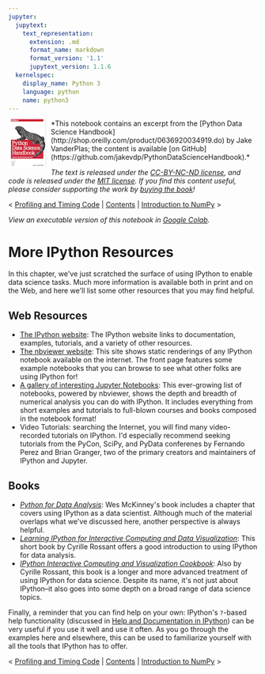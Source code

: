 ```yaml
---
jupyter:
  jupytext:
    text_representation:
      extension: .md
      format_name: markdown
      format_version: '1.1'
      jupytext_version: 1.1.6
  kernelspec:
    display_name: Python 3
    language: python
    name: python3
---
```


<!--BOOK_INFORMATION-->
<img align="left" style="padding-right:10px;" src="figures/PDSH-cover-small.png">
*This notebook contains an excerpt from the [Python Data Science Handbook](http://shop.oreilly.com/product/0636920034919.do) by Jake VanderPlas; the content is available [on GitHub](https://github.com/jakevdp/PythonDataScienceHandbook).*

*The text is released under the [CC-BY-NC-ND license](https://creativecommons.org/licenses/by-nc-nd/3.0/us/legalcode), and code is released under the [MIT license](https://opensource.org/licenses/MIT). If you find this content useful, please consider supporting the work by [buying the book](http://shop.oreilly.com/product/0636920034919.do)!*


<!--NAVIGATION-->
< [Profiling and Timing Code](01.07-Timing-and-Profiling.ipynb) | [Contents](Index.ipynb) | [Introduction to NumPy](02.00-Introduction-to-NumPy.ipynb) >


<!--COLAB_LINK-->
<p><i>View an executable version of this notebook in <a href="https://colab.research.google.com/github/jakevdp/PythonDataScienceHandbook/blob/master/notebooks/01.08-More-IPython-Resources.ipynb">Google Colab</a>.</i></p>



# More IPython Resources


In this chapter, we've just scratched the surface of using IPython to enable data science tasks.
Much more information is available both in print and on the Web, and here we'll list some other resources that you may find helpful.


## Web Resources

- [The IPython website](http://ipython.org): The IPython website links to documentation, examples, tutorials, and a variety of other resources.
- [The nbviewer website](http://nbviewer.jupyter.org/): This site shows static renderings of any IPython notebook available on the internet. The front page features some example notebooks that you can browse to see what other folks are using IPython for!
- [A gallery of interesting Jupyter Notebooks](https://github.com/jupyter/jupyter/wiki/A-gallery-of-interesting-Jupyter-Notebooks/): This ever-growing list of notebooks, powered by nbviewer, shows the depth and breadth of numerical analysis you can do with IPython. It includes everything from short examples and tutorials to full-blown courses and books composed in the notebook format!
- Video Tutorials: searching the Internet, you will find many video-recorded tutorials on IPython. I'd especially recommend seeking tutorials from the PyCon, SciPy, and PyData conferenes by Fernando Perez and Brian Granger, two of the primary creators and maintainers of IPython and Jupyter.


## Books

- [*Python for Data Analysis*](http://shop.oreilly.com/product/0636920023784.do): Wes McKinney's book includes a chapter that covers using IPython as a data scientist. Although much of the material overlaps what we've discussed here, another perspective is always helpful.
- [*Learning IPython for Interactive Computing and Data Visualization*](https://www.packtpub.com/big-data-and-business-intelligence/learning-ipython-interactive-computing-and-data-visualization): This short book by Cyrille Rossant offers a good introduction to using IPython for data analysis.
- [*IPython Interactive Computing and Visualization Cookbook*](https://www.packtpub.com/big-data-and-business-intelligence/ipython-interactive-computing-and-visualization-cookbook): Also by Cyrille Rossant, this book is a longer and more advanced treatment of using IPython for data science. Despite its name, it's not just about IPython–it also goes into some depth on a broad range of data science topics.

Finally, a reminder that you can find help on your own: IPython's ``?``-based help functionality (discussed in [Help and Documentation in IPython](01.01-Help-And-Documentation.ipynb)) can be very useful if you use it well and use it often.
As you go through the examples here and elsewhere, this can be used to familiarize yourself with all the tools that IPython has to offer.


<!--NAVIGATION-->
< [Profiling and Timing Code](01.07-Timing-and-Profiling.ipynb) | [Contents](Index.ipynb) | [Introduction to NumPy](02.00-Introduction-to-NumPy.ipynb) >
